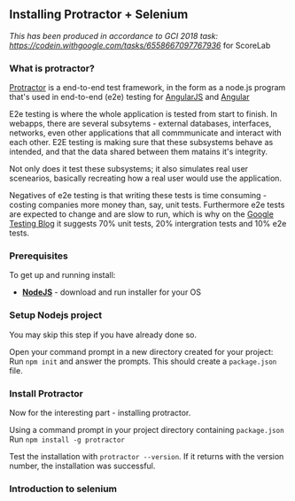 ## Installing Protractor + Selenium
_This has been produced in accordance to GCI 2018 task: https://codein.withgoogle.com/tasks/6558667097767936_ for ScoreLab

### What is protractor?
[Protractor](https://www.protractortest.org) is a end-to-end test framework, in the form as a node.js program that's used in end-to-end (e2e) testing for [AngularJS](https://angularjs.org/) and [Angular](https://angular.io/) 

E2e testing is where the whole application is tested from start to finish. In webapps, there are several subsytems - external databases, interfaces, networks, even other applications that all commmunicate and interact with each other. E2E testing is making sure that these subsystems behave as intended, and that the data shared between them matains it's integrity.  

Not only does it test these subsystems; it also simulates real user scenearios, basically recreating how a real user would use the application. 

Negatives of e2e testing is that writing these tests is time consuming - costing companies more money than, say, unit tests. Furthermore e2e tests are expected to change and are slow to run, which is why on the [Google Testing Blog](https://testing.googleblog.com/2015/04/just-say-no-to-more-end-to-end-tests.html) it suggests 70% unit tests, 20% intergration tests and 10% e2e tests.

### Prerequisites
To get up and running install:
+ [**NodeJS**](https://nodejs.org/en/download/) - download and run installer for your OS

### Setup Nodejs project
You may skip this step if you have already done so.

Open your command prompt in a new directory created for your project:<br/>
Run `npm init` and answer the prompts. This should create a `package.json` file.

### Install Protractor
Now for the interesting part - installing protractor.

Using a command prompt in your project directory containing `package.json`<br/>
Run `npm install -g protractor` 

Test the installation with `protractor --version`. If it returns with the version number, the installation was successful. 

### Introduction to selenium






